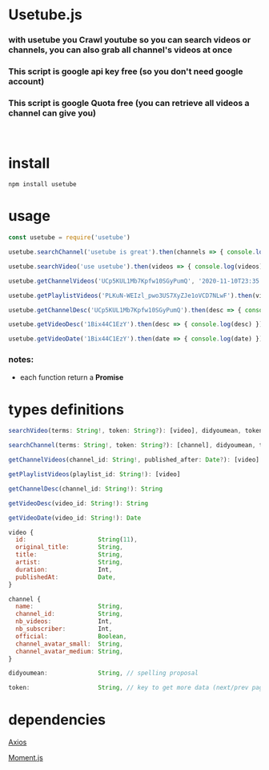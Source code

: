 # **Usetube.js**
### with usetube you Crawl youtube so you can **search videos** or **channels**, you can also **grab all channel's videos** at once

### This script is **google api key free** (so you don't need google account)

### This script is **google Quota free** (you can retrieve all videos a channel can give you)

<br>

# install
```shell
npm install usetube
```

# usage

```js
const usetube = require('usetube')

usetube.searchChannel('usetube is great').then(channels => { console.log(channels) })

usetube.searchVideo('use usetube').then(videos => { console.log(videos) })

usetube.getChannelVideos('UCp5KUL1Mb7Kpfw10SGyPumQ', '2020-11-10T23:35:38.000Z').then(videos => { console.log(videos) })

usetube.getPlaylistVideos('PLKuN-WEIzl_pwo3US7XyZJe1oVCD7NLwF').then(videos => { console.log(videos) })

usetube.getChannelDesc('UCp5KUL1Mb7Kpfw10SGyPumQ').then(desc => { console.log(desc) })

usetube.getVideoDesc('1Bix44C1EzY').then(desc => { console.log(desc) })

usetube.getVideoDate('1Bix44C1EzY').then(date => { console.log(date) })
```

### notes:
- each function return a **Promise**

# types definitions
```js
searchVideo(terms: String!, token: String?): [video], didyoumean, token

searchChannel(terms: String!, token: String?): [channel], didyoumean, token

getChannelVideos(channel_id: String!, published_after: Date?): [video]

getPlaylistVideos(playlist_id: String!): [video]

getChannelDesc(channel_id: String!): String

getVideoDesc(video_id: String!): String

getVideoDate(video_id: String!): Date
```

```js
video {
  id:                    String(11),
  original_title:        String,
  title:                 String,
  artist:                String,
  duration:              Int,
  publishedAt:           Date,
}
```
```js
channel {
  name:                  String,
  channel_id:            String,
  nb_videos:             Int,
  nb_subscriber:         Int,
  official:              Boolean,
  channel_avatar_small:  String,
  channel_avatar_medium: String,
}
```
```js
didyoumean:              String, // spelling proposal
```
```js
token:                   String, // key to get more data (next/prev page result)
```
# dependencies

[Axios](https://github.com/axios/axios)

[Moment.js](https://github.com/moment/moment/)
